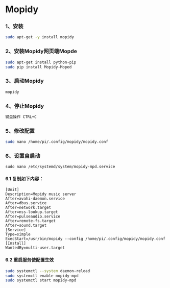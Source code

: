 # Mopidy
### 1、安装
``` bash
sudo apt-get -y install mopidy
```
### 2、安装Mopidy网页端Mopde
``` bash
sudo apt-get install python-pip
sudo pip install Mopidy-Moped
```
### 3、启动Mopidy
``` bash
mopidy
```
### 4、停止Mopidy
``` bash
键盘操作 CTRL+C
```
### 5、修改配置
``` bash
sudo nano /home/pi/.config/mopidy/mopidy.conf
```
### 6、设置自启动
```
sudo nano /etc/systemd/system/mopidy-mpd.service
```
#### 6.1 复制如下内容：
```
[Unit]
Description=Mopidy music server
After=avahi-daemon.service
After=dbus.service
After=network.target
After=nss-lookup.target
After=pulseaudio.service
After=remote-fs.target
After=sound.target 
[Service]
Type=simple
ExecStart=/usr/bin/mopidy --config /home/pi/.config/mopidy/mopidy.conf 
[Install]
WantedBy=multi-user.target
```
#### 6.2 重启服务使配置生效
``` bash
sudo systemctl --system daemon-reload
sudo systemctl enable mopidy-mpd
sudo systemctl start mopidy-mpd
```

